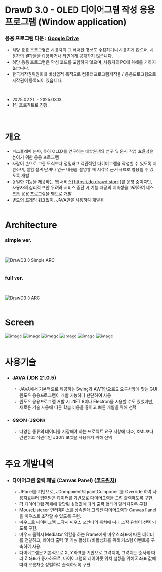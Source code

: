 # DrawD 3.0 - OLED 다이어그램 작성 응용 프로그램 (Window application)

### 응용 프로그램 다운 : [Google Drive](https://drive.google.com/file/d/1WPZiPO9TlY1bY0WjswT-ytspWFo-7x5C/view?usp=drive_link)

* 해당 응용 프로그램은 사용자의 그 어떠한 정보도 수집하거나 사용하지 않으며, 사용자의 결과물을 이용하거나 타인에게 공개하지 않습니다.
* 해당 응용 프로그램은 악성 코드를 포함하지 않으며, 사용자의 PC에 위해를 가하지 않습니다.
* 한국저작권위원회에 비상업적 목적으로 컴퓨터프로그램저작물 / 응용프로그램으로 저작권이 등록되어 있습니다.
<br>

* 2025.02.21. - 2025.03.13.
* 1인 프로젝트로 진행.
<br><br><br>

# 개요

* 디스플레이 분야, 특히 OLED를 연구하는 대학원생의 연구 및 문서 작업 효율성을 높이기 위한 응용 프로그램
* 사람이 손으로 그린 도식보다 정밀하고 객관적인 다이어그램을 작성할 수 있도록 지원하며, 실험 설계 단계나 연구 내용을 설명할 때 시각적 근거 자료로 활용될 수 있도록 개발
* 동일한 기능을 제공하는 웹 서비스( https://do.drawd.store )를 운영 중이지만, 사용자의 심리적 보안 우려와 서비스 중단 시 기능 제공의 지속성을 고려하여 데스크톱 응용 프로그램을 별도로 개발
* 별도의 프레임 워크없이, JAVA만을 사용하여 개발됨
<br><br>

# Architecture

### simple ver.
<br>

![DrawD3 0 Simple ARC](https://github.com/user-attachments/assets/c6e82ea9-df21-46dc-b32d-87cf935bee03)
<br><br>

### full ver.
<br>

![DrawD3 0 ARC](https://github.com/user-attachments/assets/d525f41a-9d23-4244-bb34-b578d4721351)
<br><br>

# Screen

![image](https://github.com/user-attachments/assets/8bbe8ec4-7442-4536-9b04-7d21e2cbf692)
![image](https://github.com/user-attachments/assets/e7143f4c-fe78-4235-b483-e6e1e7f8f6a3)
![image](https://github.com/user-attachments/assets/7962c542-74a4-4014-8519-ce069af7d17d)
![image](https://github.com/user-attachments/assets/bd9b193f-329d-4db9-9a74-7a38201483ee)
![image](https://github.com/user-attachments/assets/850a4cc9-d736-471f-9933-8f2f0e0c627b)
![image](https://github.com/user-attachments/assets/cafbc3ee-4c0d-49f4-b2bd-cd980ac29dd4)
<br><br>

# 사용기술

* ### JAVA (JDK 21.0.5)
  * JAVA에서 기본적으로 제공하는 Swing과 AWT만으로도 요구사항에 맞는 GUI 윈도우 응용프로그램이 개발 가능하다 판단하여 사용
  * 윈도우 응용프로그램 개발 시 .NET 8이나 Electron을 사용할 수도 있었지만, 새로운 기술 사용에 따른 학습 비용을 줄이고 빠른 개발을 위해 선택

* ### GSON (JSON)
  * 다양한 종류의 데이터를 저장해야 하는 프로젝트 요구 사항에 따라, XML보다 간편하고 직관적인 JSON 포맷을 사용하기 위해 선택
<br><br>

# 주요 개발내역

* ### 다이어그램 출력 패널 (Canvas Panel) ([코드위치](https://github.com/yangsp31/DrawD_Next.js/blob/main/src/app/(page)/newD/%5Buuid%5D/page.tsx))
  * JPanel를 기반으로, JComponent의 paintComponent를 Override 하여 사용자로부터 입력받은 데이터를 기반으로 다이어그램을 그려 출력하도록 구현.
  * 각 다이어그램 객체에 할당된 설정값에 따라 출력 형태가 달라지도록 구현.
  * MouseListener 인터페이스를 상속받아 그려진 다이어그램과 Canvas Panel을 마우스로 조작할 수 있도록 구현.
  * 마우스로 다이어그램 조작시 마우스 포인터의 위치에 따라 조작 유형이 선택 되도록 구현.
  * 마우스 클릭시 Mediator 역할을 하는 Frame에게 마우스 좌표에 따른 데이터를 전달하고, 데이터 출력 및 기능 활성화/비활성화를 위해 커스텀 이벤트를 구축하여 사용.
  * 다이어그램은 기본적으로 X, Y 좌표를 기반으로 그려지며, 그려지는 순서에 따라 Z 좌표가 증가하므로, 다이어그램의 레이아웃 위치 설정을 위해 Z 좌표 값에 따라 오름차순 정렬하여 출력하도록 구현.










